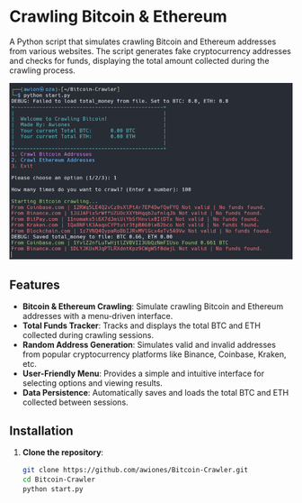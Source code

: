 # Crawling Bitcoin & Ethereum

A Python script that simulates crawling Bitcoin and Ethereum addresses from various websites. The script generates fake cryptocurrency addresses and checks for funds, displaying the total amount collected during the crawling process.

![Preview](./prev.png)  <!-- Replace this with the correct path to your image -->

## Features

- **Bitcoin & Ethereum Crawling**: Simulate crawling Bitcoin and Ethereum addresses with a menu-driven interface.
- **Total Funds Tracker**: Tracks and displays the total BTC and ETH collected during crawling sessions.
- **Random Address Generation**: Simulates valid and invalid addresses from popular cryptocurrency platforms like Binance, Coinbase, Kraken, etc.
- **User-Friendly Menu**: Provides a simple and intuitive interface for selecting options and viewing results.
- **Data Persistence**: Automatically saves and loads the total BTC and ETH collected between sessions.

## Installation

1. **Clone the repository**:
   ```bash
   git clone https://github.com/awiones/Bitcoin-Crawler.git
   cd Bitcoin-Crawler
   python start.py
